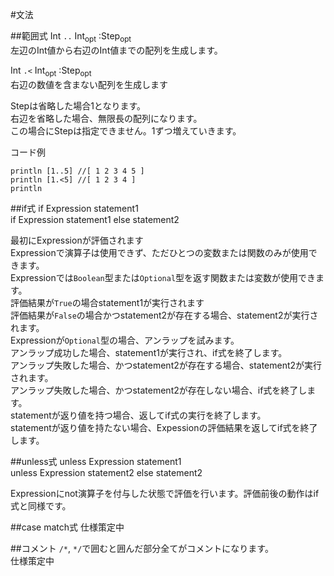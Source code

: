 #文法

##範囲式
Int `..` Int<sub>opt</sub> :Step<sub>opt</sub>  
左辺のInt値から右辺のInt値までの配列を生成します。  

Int `.<` Int<sub>opt</sub> :Step<sub>opt</sub>  
右辺の数値を含まない配列を生成します  

Stepは省略した場合1となります。  
右辺を省略した場合、無限長の配列になります。  
この場合にStepは指定できません。1ずつ増えていきます。  

コード例
```
println [1..5] //[ 1 2 3 4 5 ]
println [1.<5] //[ 1 2 3 4 ]
println 
```

##if式
if Expression statement1  
if Expression statement1 else statement2  

最初にExpressionが評価されます  
Expressionで演算子は使用できず、ただひとつの変数または関数のみが使用できます。  
Expressionでは`Boolean`型または`Optional`型を返す関数または変数が使用できます。  
評価結果が`True`の場合statement1が実行されます  
評価結果が`False`の場合かつstatement2が存在する場合、statement2が実行されます。  
Expressionが`Optional`型の場合、アンラップを試みます。  
アンラップ成功した場合、statement1が実行され、if式を終了します。  
アンラップ失敗した場合、かつstatement2が存在する場合、statement2が実行されます。  
アンラップ失敗した場合、かつstatement2が存在しない場合、if式を終了します。  
statementが返り値を持つ場合、返してif式の実行を終了します。  
statementが返り値を持たない場合、Expessionの評価結果を返してif式を終了します。  

##unless式
unless Expression statement1  
unless Expression statement2 else statement2

Expressionにnot演算子を付与した状態で評価を行います。評価前後の動作はif式と同様です。  

##case match式
仕様策定中
    
##コメント
`/*`, `*/`で囲むと囲んだ部分全てがコメントになります。  
仕様策定中
